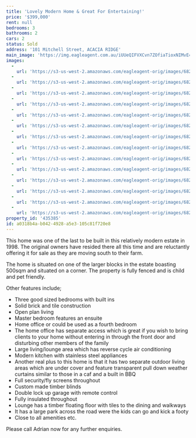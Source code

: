 ```yaml
---
title: 'Lovely Modern Home & Great For Entertaining!'
price: '$399,000'
rent: null
bedrooms: 3
bathrooms: 2
cars: 2
status: Sold
address: '101 Mitchell Street, ACACIA RIDGE'
main_image: 'https://img.eagleagent.com.au/iUUeQIFVXCvn7ZOfiaTioxNIMvE=/1280x854/smart/https://s3-us-west-2.amazonaws.com/eagleagent-orig/images/6823981/114609879-image-M.jpg'
images:
  -
    url: 'https://s3-us-west-2.amazonaws.com/eagleagent-orig/images/6823994/114609879-image-N.jpg'
  -
    url: 'https://s3-us-west-2.amazonaws.com/eagleagent-orig/images/6823993/114609879-image-L.jpg'
  -
    url: 'https://s3-us-west-2.amazonaws.com/eagleagent-orig/images/6823992/114609879-image-K.jpg'
  -
    url: 'https://s3-us-west-2.amazonaws.com/eagleagent-orig/images/6823991/114609879-image-J.jpg'
  -
    url: 'https://s3-us-west-2.amazonaws.com/eagleagent-orig/images/6823990/114609879-image-I.jpg'
  -
    url: 'https://s3-us-west-2.amazonaws.com/eagleagent-orig/images/6823989/114609879-image-H.jpg'
  -
    url: 'https://s3-us-west-2.amazonaws.com/eagleagent-orig/images/6823988/114609879-image-G.jpg'
  -
    url: 'https://s3-us-west-2.amazonaws.com/eagleagent-orig/images/6823987/114609879-image-F.jpg'
  -
    url: 'https://s3-us-west-2.amazonaws.com/eagleagent-orig/images/6823986/114609879-image-E.jpg'
  -
    url: 'https://s3-us-west-2.amazonaws.com/eagleagent-orig/images/6823985/114609879-image-D.jpg'
  -
    url: 'https://s3-us-west-2.amazonaws.com/eagleagent-orig/images/6823984/114609879-image-C.jpg'
  -
    url: 'https://s3-us-west-2.amazonaws.com/eagleagent-orig/images/6823983/114609879-image-B.jpg'
  -
    url: 'https://s3-us-west-2.amazonaws.com/eagleagent-orig/images/6823982/114609879-image-A.jpg'
  -
    url: 'https://s3-us-west-2.amazonaws.com/eagleagent-orig/images/6823981/114609879-image-M.jpg'
property_id: '435385'
id: a0318b4a-b042-4928-a5e3-105c81f720e8
---
```

This home was one of the last to be built in this relatively modern estate in 1998. The original owners have resided there all this time and are reluctantly offering it for sale as they are moving south to their farm.

The home is situated on one of the larger blocks in the estate boasting 500sqm and situated on a corner. The property is fully fenced and is child and pet friendly.

Other features include;
*  Three good sized bedrooms with built ins
*  Solid brick and tile construction
*  Open plan living
*  Master bedroom features an ensuite
*  Home office or could be used as a fourth bedroom
*  The home office has separate access which is great if you wish to bring clients to your home without entering in through the front door and disturbing other members of the family
*  Large living/lounge area which has reverse cycle air conditioning
*  Modern kitchen with stainless steel appliances
*  Another real plus to this home is that it has two separate outdoor living areas which are under cover and feature transparent pull down weather curtains similar to those in a caf and a built in BBQ
*  Full security/fly screens throughout
*  Custom made timber blinds
*  Double lock up garage with remote control
*  Fully insulated throughout
*  Lounge has a timber floating floor with tiles to the dining and walkways
*  It has a large park across the road were the kids can go and kick a footy
*  Close to all amenities etc.

Please call Adrian now for any further enquiries.